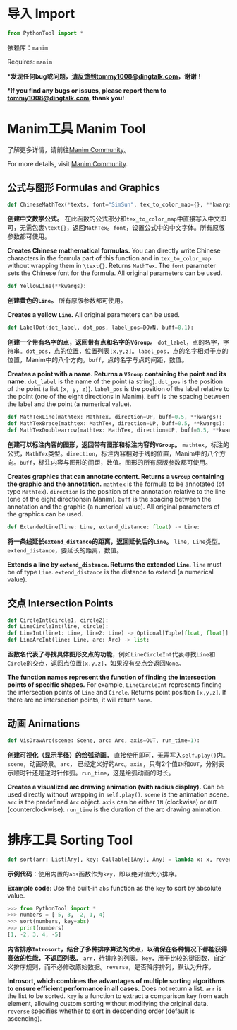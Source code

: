 # 导入 Import

```python
from PythonTool import *
```

依赖库：`manim`

Requires: `manim`

***发现任何bug或问题，请反馈到tommy1008@dingtalk.com，谢谢！**

***If you find any bugs or issues, please report them to tommy1008@dingtalk.com, thank you!** 

# Manim工具 Manim Tool

了解更多详情，请前往[Manim Community](https://www.manim.community)。

For more details, visit [Manim Community](https://www.manim.community).

## 公式与图形 Formulas and Graphics

```python
def ChineseMathTex(*texts, font="SimSun", tex_to_color_map={}, **kwargs):
```

**创建中文数学公式。** 在此函数的公式部分和`tex_to_color_map`中直接写入中文即可，无需包裹`\text{}`，返回`MathTex`。`font`，设置公式中的中文字体。所有原版参数都可使用。

**Creates Chinese mathematical formulas.** You can directly write Chinese characters in the formula part of this function and in `tex_to_color_map` without wrapping them in `\text{}`. Returns `MathTex`. The `font` parameter sets the Chinese font for the formula. All original parameters can be used.

```python
def YellowLine(**kwargs):
```

**创建黄色的`Line`。** 所有原版参数都可使用。

**Creates a yellow `Line`.** All original parameters can be used.

```python
def LabelDot(dot_label, dot_pos, label_pos=DOWN, buff=0.1):
```

**创建一个带有名字的点，返回带有点和名字的`VGroup`。** `dot_label`，点的名字，字符串。`dot_pos`，点的位置，位置列表`[x,y,z]`。`label_pos`，点的名字相对于点的位置，Manim中的八个方向。`buff`，点的名字与点的间距，数值。

**Creates a point with a name. Returns a `VGroup` containing the point and its name.**  `dot_label` is the name of the point (a string). `dot_pos` is the position of the point (a list `[x, y, z]`). `label_pos` is the position of the label relative to the point (one of the eight directions in Manim). `buff` is the spacing between the label and the point (a numerical value).

```python
def MathTexLine(mathtex: MathTex, direction=UP, buff=0.5, **kwargs):
def MathTexBrace(mathtex: MathTex, direction=UP, buff=0.5, **kwargs):
def MathTexDoublearrow(mathtex: MathTex, direction=UP, buff=0.5, **kwargs):
```

**创建可以标注内容的图形，返回带有图形和标注内容的`VGroup`。** `mathtex`，标注的公式，`MathTex`类型。`direction`，标注内容相对于线的位置，Manim中的八个方向。`buff`，标注内容与图形的间距，数值。图形的所有原版参数都可使用。

**Creates graphics that can annotate content. Returns a `VGroup` containing the graphic and the annotation.** `mathtex` is the formula to be annotated (of type `MathTex`). `direction` is the position of the annotation relative to the line (one of the eight directionsin Manim). `buff` is the spacing between the annotation and the graphic (a numerical value). All original parameters of the graphics can be used.

```python
def ExtendedLine(line: Line, extend_distance: float) -> Line:
```

**将一条线延长`extend_distance`的距离，返回延长后的`Line`。** `line`，`Line`类型。`extend_distance`，要延长的距离，数值。

**Extends a line by `extend_distance`. Returns the extended `Line`.** `line` must be of type `Line`. `extend_distance` is the distance to extend (a numerical value).

## 交点 Intersection Points

```python
def CircleInt(circle1, circle2):
def LineCircleInt(line, circle):
def LineInt(line1: Line, line2: Line) -> Optional[Tuple[float, float]]:
def LineArcInt(line: Line, arc: Arc) -> list:
```

**函数名代表了寻找具体图形交点的功能**，例如`LineCircleInt`代表寻找`Line`和`Circle`的交点，返回点位置`[x,y,z]`，如果没有交点会返回`None`。

**The function names represent the function of finding the intersection points of specific shapes.** For example, `LineCircleInt` represents finding the intersection points of `Line` and `Circle`. Returns point position `[x,y,z]`. If there are no intersection points, it will return `None`.

## 动画 Animations

```python
def VisDrawArc(scene: Scene, arc: Arc, axis=OUT, run_time=1):
```

 **创建可视化（显示半径）的绘弧动画。** 直接使用即可，无需写入`self.play()`内。 `scene`，动画场景。`arc`， 已经定义好的`Arc`。`axis`，只有2个值`IN`和`OUT`，分别表示顺时针还是逆时针作弧。`run_time`，这是绘弧动画的时长。

**Creates a visualized arc drawing animation (with radius display).** Can be used directly without wrapping in `self.play()`. `scene` is the animation scene. `arc` is the predefined `Arc` object. `axis` can be either `IN` (clockwise) or `OUT` (counterclockwise). `run_time` is the duration of the arc drawing animation.    

# 排序工具 Sorting Tool

```python
def sort(arr: List[Any], key: Callable[[Any], Any] = lambda x: x, reverse: bool = False) -> None:
```

**示例代码**：使用内置的`abs`函数作为`key`，即以绝对值大小排序。

**Example code**: Use the built-in `abs` function as the `key` to sort by absolute value.

```python
>>> from PythonTool import *
>>> numbers = [-5, 3, -2, 1, 4]
>>> sort(numbers, key=abs)
>>> print(numbers)
[1, -2, 3, 4, -5] 
```

**内省排序`Introsort`，结合了多种排序算法的优点，以确保在各种情况下都能获得高效的性能，不返回列表。** `arr`，待排序的列表。`key`，用于比较的键函数，自定义排序规则，而不必修改原始数据。`reverse`，是否降序排列，默认为升序。

**Introsort, which combines the advantages of multiple sorting algorithms to ensure efficient performance in all cases.** Does not return a list. `arr` is the list to be sorted. `key` is a function to extract a comparison key from each element, allowing custom sorting without modifying the original data. `reverse` specifies whether to sort in descending order (default is ascending).
